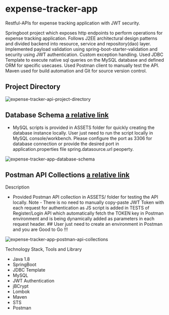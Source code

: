 # expense-tracker-app
Restful-APIs for expense tracking application with JWT security.

Springboot project which exposes http endpoints to perform operations for expense tracking application. Follows J2EE architectural design patterns and divided backend into resource, service and repository(dao) layer. Implemented payload validation using spring-boot-starter-validation and security using JWT authentication. Custom exception handling. Used JDBC Template to execute native sql queries on the MySQL database and defined ORM for specific usecases. Used Postman client to manually test the API. Maven used for build automation and Git for source version control.

## Project Directory
![expense-tracker-api-project-directory](https://user-images.githubusercontent.com/44142827/178159807-16c2ecef-928b-4bac-bea5-f58b7ee6b3b7.PNG)

## Database Schema [a relative link](expense-tracker-app-mysql-db-script.sql)
- MySQL scripts is provided in ASSETS folder for quickly creating the database instance locally. User just need to run the script locally in MySQL console/workbench. Please configure the port as 3306 for database connection or provide the desired port in application.properties file spring.datasource.url peoperty.

![expense-tracker-app-database-schema](https://user-images.githubusercontent.com/44142827/178159836-b0224ba9-4ff7-4306-87c3-b6c7af1ce4af.PNG)

## Postman API Collections [a relative link](Expense-Tracker-App.postman_collection)
Description
- Provided Postman API collection in ASSETS/ folder for testing the API locally. 
Note - There is no need to manually copy-paste JWT Token with each request for authentication as JS script is added in TESTS of Register/Login API which automatically fetch the TOKEN key in Postman environment and is being dynamically added as parameters in each request header. ## User just need to create an environment in Postman and you are Good to Go !!!

![expense-tracker-app-postman-api-collections](https://user-images.githubusercontent.com/44142827/178159852-dcc80ead-b5bc-44a4-b0b2-152bbe5932bd.PNG)

Technology Stack, Tools and Library

- Java 1.8
- SpringBoot
- JDBC Template
- MySQL
- JWT Authentication
- jBCrypt
- Lombok
- Maven
- STS
- Postman

